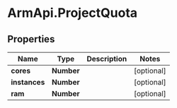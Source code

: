 # ArmApi.ProjectQuota

## Properties

Name | Type | Description | Notes
------------ | ------------- | ------------- | -------------
**cores** | **Number** |  | [optional] 
**instances** | **Number** |  | [optional] 
**ram** | **Number** |  | [optional] 


